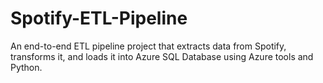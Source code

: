 # Spotify-ETL-Pipeline
An end-to-end ETL pipeline project that extracts data from Spotify, transforms it, and loads it into Azure SQL Database using Azure tools and Python.
